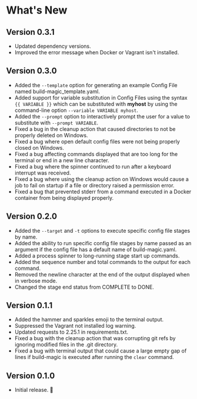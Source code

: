 # What's New

## Version 0.3.1

* Updated dependency versions.
* Improved the error message when Docker or Vagrant isn't installed.

## Version 0.3.0

* Added the `--template` option for generating an example Config File named build-magic_template.yaml.
* Added support for variable substitution in Config Files using the syntax `{{ VARIABLE }}` which can be substituted with **myhost** by using the command-line option `--variable VARIABLE myhost`.
* Added the `--prompt` option to interactively prompt the user for a value to substitute with `--prompt VARIABLE`.
* Fixed a bug in the cleanup action that caused directories to not be properly deleted on Windows.
* Fixed a bug where open default config files were not being properly closed on Windows.
* Fixed a bug affecting commands displayed that are too long for the terminal or end in a new line character.
* Fixed a bug where the spinner continued to run after a keyboard interrupt was received.
* Fixed a bug where using the cleanup action on Windows would cause a job to fail on startup if a file or directory raised a permission error.
* Fixed a bug that prevented stderr from a command executed in a Docker container from being displayed properly.

## Version 0.2.0

* Added the `--target` and `-t` options to execute specific config file stages by name.
* Added the ability to run specific config file stages by name passed as an argument if the config file has a default name of build-magic.yaml.
* Added a process spinner to long-running stage start up commands.
* Added the sequence number and total commands to the output for each command.
* Removed the newline character at the end of the output displayed when in verbose mode.
* Changed the stage end status from COMPLETE to DONE.

## Version 0.1.1

* Added the hammer and sparkles emoji to the terminal output.
* Suppressed the Vagrant not installed log warning.
* Updated requests to 2.25.1 in requirements.txt.
* Fixed a bug with the cleanup action that was corrupting git refs by ignoring modified files in the .git directory.
* Fixed a bug with terminal output that could cause a large empty gap of lines if build-magic is executed after running the `clear` command.

## Version 0.1.0

* Initial release. &#x1f389;
